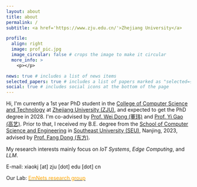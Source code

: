 ```yaml
---
layout: about
title: about
permalink: /
subtitle: <a href='https://www.zju.edu.cn/'>Zhejiang University</a>

profile:
  align: right
  image: prof_pic.jpg
  image_circular: false # crops the image to make it circular
  more_info: >
    <p></p>

news: true # includes a list of news items
selected_papers: true # includes a list of papers marked as "selected={true}"
social: true # includes social icons at the bottom of the page
---
```


Hi, I'm currently a 1st year PhD student in the [College of Computer Science and Technology](http://www.cs.zju.edu.cn/) at [Zhejiang University (ZJU)](https://www.zju.edu.cn), and expected to get the PhD degree in 2028. I'm co-advised by [Prof. Wei Dong (董玮)](https://dongw.emnets.cn/) and [Prof. Yi Gao (高艺)](https://person.zju.edu.cn/gaoyi). Prior to that, I received my B.E. degree from the [School of Computer Science and Engineering](https://cse.seu.edu.cn/) in [Southeast University (SEU)](https://www.seu.edu.cn/), Nanjing, 2023, advised by [Prof. Fang Dong (东方)](https://cs.seu.edu.cn/fdong/main.htm).

My research interests mainly focus on _IoT Systems_, _Edge Computing_, and _LLM_.

E-mail: xiaokj [at] zju [dot] edu [dot] cn

Our Lab: [ <font color='orange'> EmNets research group</font>](https://www.emnets.cn/)
